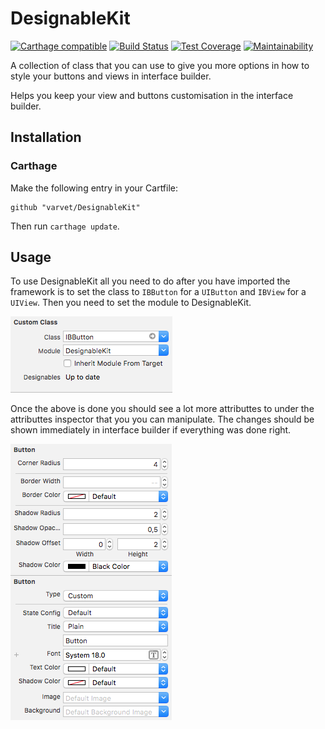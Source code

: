 # DesignableKit

[![Carthage compatible](https://img.shields.io/badge/Carthage-compatible-4BC51D.svg?style=flat)](https://github.com/Carthage/Carthage)
[![Build Status](https://travis-ci.org/varvet/DesignableKit.svg?branch=master)](https://travis-ci.org/varvet/DesignableKit)
[![Test Coverage](https://api.codeclimate.com/v1/badges/316be6fc3d163dae0cab/test_coverage)](https://codeclimate.com/github/varvet/DesignableKit/test_coverage)
[![Maintainability](https://api.codeclimate.com/v1/badges/316be6fc3d163dae0cab/maintainability)](https://codeclimate.com/github/varvet/DesignableKit/maintainability)

A collection of class that you can use to give you more options in how to style your buttons and views in interface builder. 

Helps you keep your view and buttons customisation in the interface builder.

## Installation

### Carthage

Make the following entry in your Cartfile:

```
github "varvet/DesignableKit"
```

Then run `carthage update`.

## Usage

To use DesignableKit all you need to do after you have imported the framework is to set the class to `IBButton` for a `UIButton` and `IBView` for a `UIView`. Then you need to set the module to DesignableKit.

![attributes inspector](Images/identity-inspector.png)

Once the above is done you should see a lot more attributtes to under the attributtes inspector that you you can manipulate. The changes should be shown immediately in interface builder if everything was done right. 

![attributes inspector](Images/attributes-inspector.png)
